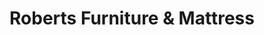 ---
title: "Roberts Furniture & Mattress"
url: /newport-news/roberts-furniture-and-mattress/
shop: furniture
---